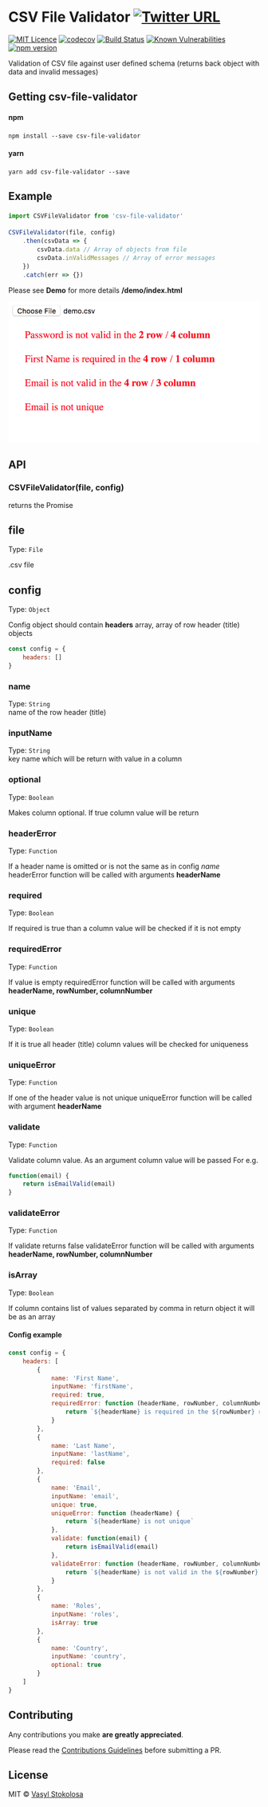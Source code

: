 # CSV File Validator [![Twitter URL](https://img.shields.io/twitter/url/http/shields.io.svg?style=social)](https://twitter.com/intent/tweet?hashtags=javascript&original_referer=https%3A%2F%2Fpublish.twitter.com%2F&ref_src=twsrc%5Etfw&text=Validation%20of%20CSV%20file%20against%20user%20defined%20schema%20(returns%20back%20object%20with%20data%20and%20invalid%20messages)&tw_p=tweetbutton&url=https%3A%2F%2Fwww.npmjs.com%2Fpackage%2Fcsv-file-validator&via=shystrukk) #
[![MIT Licence](https://badges.frapsoft.com/os/mit/mit.svg?v=103)](https://opensource.org/licenses/mit-license.php) 
[![codecov](https://codecov.io/gh/shystruk/csv-file-validator/branch/master/graph/badge.svg)](https://codecov.io/gh/shystruk/csv-file-validator)
[![Build Status](https://travis-ci.org/shystruk/csv-file-validator.svg?branch=master)](https://travis-ci.org/shystruk/csv-file-validator)
[![Known Vulnerabilities](https://snyk.io/test/github/shystruk/csv-file-validator/badge.svg?targetFile=package.json)](https://snyk.io/test/github/shystruk/csv-file-validator?targetFile=package.json)
[![npm version](https://badge.fury.io/js/csv-file-validator.svg)](https://badge.fury.io/js/csv-file-validator)

Validation of CSV file against user defined schema (returns back object with data and invalid messages)

## Getting csv-file-validator ##

#### npm
`npm install --save csv-file-validator`

#### yarn
`yarn add csv-file-validator --save` 

## Example ##
```javascript
import CSVFileValidator from 'csv-file-validator'

CSVFileValidator(file, config)
    .then(csvData => {
        csvData.data // Array of objects from file
        csvData.inValidMessages // Array of error messages
    })
    .catch(err => {})
```

Please see **Demo** for more details **/demo/index.html**

![](demo/demo.png)

## API ##
### CSVFileValidator(file, config) ###
returns the Promise

## file ##
Type: `File` <br>

.csv file

## config ##
Type: `Object` <br>

Config object should contain **headers** array, array of row header (title) objects
```javascript
const config = {
    headers: []
}
```

### name
Type: `String` <br>
name of the row header (title)

### inputName
Type: `String` <br>
key name which will be return with value in a column

### optional
Type: `Boolean` <br>

Makes column optional. If true column value will be return

### headerError
Type: `Function` <br>

If a header name is omitted or is not the same as in config *name* headerError function will be called with arguments 
**headerName**

### required
Type: `Boolean` <br>

If required is true than a column value will be checked if it is not empty

### requiredError
Type: `Function` <br>

If value is empty requiredError function will be called with arguments 
**headerName, rowNumber, columnNumber**

### unique
Type: `Boolean` <br>

If it is true all header (title) column values will be checked for uniqueness

### uniqueError
Type: `Function` <br>

If one of the header value is not unique uniqueError function will be called with argument **headerName**

### validate
Type: `Function` <br>

Validate column value. As an argument column value will be passed
For e.g. 
```javascript
function(email) {
    return isEmailValid(email)
} 
```

### validateError
Type: `Function` <br>

If validate returns false validateError function will be called with arguments **headerName, rowNumber, columnNumber**

### isArray
Type: `Boolean` <br>

If column contains list of values separated by comma in return object it will be as an array

#### Config example ####
```javascript
const config = {
    headers: [
        { 
            name: 'First Name',
            inputName: 'firstName',
            required: true,
            requiredError: function (headerName, rowNumber, columnNumber) {
                return `${headerName} is required in the ${rowNumber} row / ${columnNumber} column`
            }
        },
        { 
            name: 'Last Name', 
            inputName: 'lastName', 
            required: false
        },
        { 
            name: 'Email', 
            inputName: 'email', 
            unique: true, 
            uniqueError: function (headerName) {
                return `${headerName} is not unique`
            }, 
            validate: function(email) {
                return isEmailValid(email)
            }, 
            validateError: function (headerName, rowNumber, columnNumber) {
                return `${headerName} is not valid in the ${rowNumber} row / ${columnNumber} column`
            }
        },
        { 
            name: 'Roles',
            inputName: 'roles',
            isArray: true
        },
        {
            name: 'Country',
            inputName: 'country',
            optional: true
        }
    ]
}
```

## Contributing

Any contributions you make **are greatly appreciated**.

Please read the [Contributions Guidelines](CONTRIBUTING.md) before submitting a PR.

## License

MIT © [Vasyl Stokolosa](https://about.me/shystruk)
